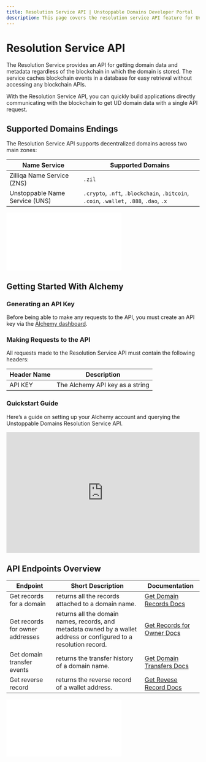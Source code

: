 ```yaml
---
title: Resolution Service API | Unstoppable Domains Developer Portal
description: This page covers the resolution service API feature for Unstoppable domains hosted by Alchemy.
---
```


# Resolution Service API

The Resolution Service provides an API for getting domain data and metadata regardless of the blockchain in which the domain is stored. The service caches blockchain events in a database for easy retrieval without accessing any blockchain APIs.

With the Resolution Service API, you can quickly build applications directly communicating with the blockchain to get UD domain data with a single API request.

## Supported Domains Endings

The Resolution Service API supports decentralized domains across two main zones:

| Name Service                   | Supported Domains                                                                      |
| ------------------------------ | -------------------------------------------------------------------------------------- |
| Zilliqa Name Service (ZNS)     | `.zil`                                                                                 |
| Unstoppable Name Service (UNS) | `.crypto`, `.nft`, `.blockchain`, `.bitcoin`, `.coin`, `.wallet,` `.888`, `.dao`, `.x` |

<embed src="/snippets/_new-tld-warning.md" />

## Getting Started With Alchemy

### Generating an API Key

Before being able to make any requests to the API, you must create an API key via the [Alchemy dashboard](https://dashboard.alchemyapi.io/).

### Making Requests to the API

All requests made to the Resolution Service API must contain the following headers:

| Header Name | Description |
| - | - |
| API KEY | The Alchemy API key as a string |

### Quickstart Guide

Here’s a guide on setting up your Alchemy account and querying the Unstoppable Domains Resolution Service API.

<div style="position: relative; padding-bottom: 62.5%; height: 0;"><iframe src="https://www.loom.com/embed/7cd5398275e74d8ba024323985cd90c7" frameborder="0" webkitallowfullscreen mozallowfullscreen allowfullscreen style="position: absolute; top: 0; left: 0; width: 100%; height: 100%;"></iframe></div>

## API Endpoints Overview

| Endpoint | Short Description | Documentation |
| - | - | - |
| Get records for a domain | returns all the records attached to a domain name. | [Get Domain Records Docs](endpoints/get-records-for-a-domain.md) |
| Get records for owner addresses | returns all the domain names, records, and metadata owned by a wallet address or configured to a resolution record. | [Get Records for Owner Docs](endpoints/get-records-for-owner-addresses.md) |
| Get domain transfer events | returns the transfer history of a domain name. | [Get Domain Transfers Docs](endpoints/get-domain-transfer-events.md) |
| Get reverse record | returns the reverse record of a wallet address. | [Get Revese Record Docs](endpoints/get-reverse-record.md) |

<embed src="/snippets/_discord.md" />
